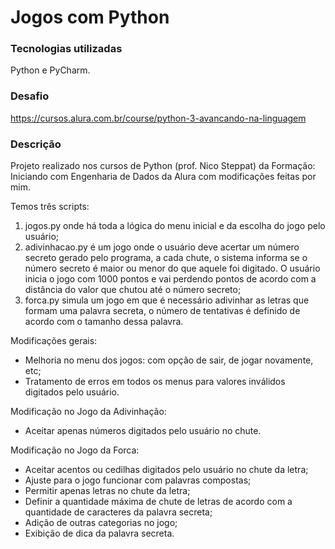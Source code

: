 # Jogos com Python

### Tecnologias utilizadas
Python e PyCharm.

### Desafio
https://cursos.alura.com.br/course/python-3-avancando-na-linguagem

### Descrição
Projeto realizado nos cursos de Python (prof. Nico Steppat) da Formação: Iniciando com Engenharia de Dados da Alura com modificações feitas por mim.

Temos três scripts:
1) jogos.py onde há toda a lógica do menu inicial e da escolha do jogo pelo usuário;
2) adivinhacao.py é um jogo onde o usuário deve acertar um número secreto gerado pelo programa, a cada chute, o sistema informa se o número secreto é maior ou menor do que aquele foi digitado. O usuário inicia o jogo com 1000 pontos e vai perdendo pontos de acordo com a distância do valor que chutou até o número secreto;
3) forca.py simula um jogo em que é necessário adivinhar as letras que formam uma palavra secreta, o número de tentativas é definido de acordo com o tamanho dessa palavra.

Modificações gerais:
- Melhoria no menu dos jogos: com opção de sair, de jogar novamente, etc;
- Tratamento de erros em todos os menus para valores inválidos digitados pelo usuário.

Modificação no Jogo da Adivinhação:
- Aceitar apenas números digitados pelo usuário no chute.

Modificação no Jogo da Forca:
- Aceitar acentos ou cedilhas digitados pelo usuário no chute da letra;
- Ajuste para o jogo funcionar com palavras compostas;
- Permitir apenas letras no chute da letra;
- Definir a quantidade máxima de chute de letras de acordo com a quantidade de caracteres da palavra secreta;
- Adição de outras categorias no jogo;
- Exibição de dica da palavra secreta.
